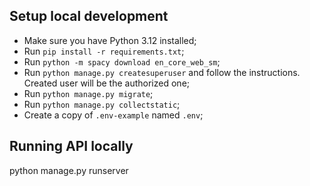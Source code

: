 ## Setup local development

- Make sure you have Python 3.12 installed;
- Run `pip install -r requirements.txt`;
- Run `python -m spacy download en_core_web_sm`;
- Run `python manage.py createsuperuser` and follow the instructions. Created user will be the authorized one;
- Run `python manage.py migrate`;
- Run `python manage.py collectstatic`;
- Create a copy of `.env-example` named `.env`;

## Running API locally

python manage.py runserver

